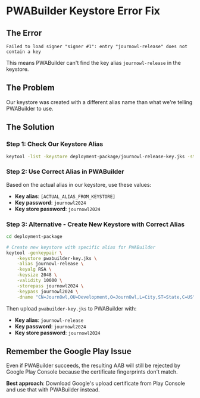 # PWABuilder Keystore Error Fix

## The Error
```
Failed to load signer "signer #1": entry "journowl-release" does not contain a key
```

This means PWABuilder can't find the key alias `journowl-release` in the keystore.

## The Problem
Our keystore was created with a different alias name than what we're telling PWABuilder to use.

## The Solution

### Step 1: Check Our Keystore Alias
```bash
keytool -list -keystore deployment-package/journowl-release-key.jks -storepass journowl2024
```

### Step 2: Use Correct Alias in PWABuilder
Based on the actual alias in our keystore, use these values:

- **Key alias**: `[ACTUAL_ALIAS_FROM_KEYSTORE]`
- **Key password**: `journowl2024`  
- **Key store password**: `journowl2024`

### Step 3: Alternative - Create New Keystore with Correct Alias
```bash
cd deployment-package

# Create new keystore with specific alias for PWABuilder
keytool -genkeypair \
    -keystore pwabuilder-key.jks \
    -alias journowl-release \
    -keyalg RSA \
    -keysize 2048 \
    -validity 10000 \
    -storepass journowl2024 \
    -keypass journowl2024 \
    -dname "CN=JournOwl,OU=Development,O=JournOwl,L=City,ST=State,C=US"
```

Then upload `pwabuilder-key.jks` to PWABuilder with:
- **Key alias**: `journowl-release`
- **Key password**: `journowl2024`  
- **Key store password**: `journowl2024`

## Remember the Google Play Issue
Even if PWABuilder succeeds, the resulting AAB will still be rejected by Google Play Console because the certificate fingerprints don't match.

**Best approach**: Download Google's upload certificate from Play Console and use that with PWABuilder instead.